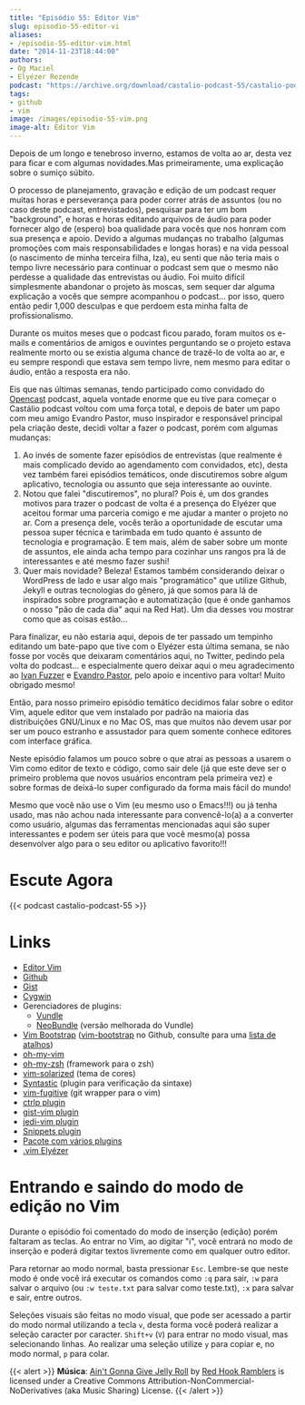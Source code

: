 ```yaml
---
title: "Episódio 55: Editor Vim"
slug: episodio-55-editor-vi
aliases:
- /episodio-55-editor-vim.html
date: "2014-11-23T18:44:00"
authors:
- Og Maciel
- Elyézer Rezende
podcast: "https://archive.org/download/castalio-podcast-55/castalio-podcast-55.mp3"
tags:
- github
- vim
image: /images/episodio-55-vim.png
image-alt: Editor Vim
---
```


Depois de um longo e tenebroso inverno, estamos de volta ao ar, desta
vez para ficar e com algumas novidades.Mas primeiramente, uma explicação
sobre o sumiço súbito.

O processo de planejamento, gravação e edição de um podcast requer
muitas horas e perseverança para poder correr atrás de assuntos (ou no
caso deste podcast, entrevistados), pesquisar para ter um bom
\"background\", e horas e horas editando arquivos de áudio para poder
fornecer algo de (espero) boa qualidade para vocês que nos honram com
sua presença e apoio. Devido a algumas mudanças no trabalho (algumas
promoções com mais responsabilidades e longas horas) e na vida pessoal
(o nascimento de minha terceira filha, Iza), eu senti que não teria mais
o tempo livre necessário para continuar o podcast sem que o mesmo não
perdesse a qualidade das entrevistas ou áudio. Foi muito difícil
simplesmente abandonar o projeto às moscas, sem sequer dar alguma
explicação a vocês que sempre acompanhou o podcast\... por isso, quero
então pedir 1,000 desculpas e que perdoem esta minha falta de
profissionalismo.

Durante os muitos meses que o podcast ficou parado, foram muitos os
e-mails e comentários de amigos e ouvintes perguntando se o projeto
estava realmente morto ou se existia alguma chance de trazê-lo de volta
ao ar, e eu sempre respondi que estava sem tempo livre, nem mesmo para
editar o áudio, então a resposta era não.

Eis que nas últimas semanas, tendo participado como convidado do
[Opencast](http://tecnologiaaberta.com.br/) podcast, aquela vontade
enorme que eu tive para começar o Castálio podcast voltou com uma força
total, e depois de bater um papo com meu amigo Evandro Pastor, muso
inspirador e responsável principal pela criação deste, decidi voltar a
fazer o podcast, porém com algumas mudanças:

1.  Ao invés de somente fazer episódios de entrevistas (que realmente é
    mais complicado devido ao agendamento com convidados, etc), desta
    vez também farei episódios temáticos, onde discutiremos sobre algum
    aplicativo, tecnologia ou assunto que seja interessante ao ouvinte.
2.  Notou que falei \"discutiremos\", no plural? Pois é, um dos grandes
    motivos para trazer o podcast de volta é a presença do Elyézer que
    aceitou formar uma parceria comigo e me ajudar a manter o projeto no
    ar. Com a presença dele, vocês terão a oportunidade de escutar uma
    pessoa super técnica e tarimbada em tudo quanto é assunto de
    tecnologia e programação. E tem mais, além de saber sobre um monte
    de assuntos, ele ainda acha tempo para cozinhar uns rangos pra lá de
    interessantes e até mesmo fazer sushi!
3.  Quer mais novidade? Beleza! Estamos também considerando deixar o
    WordPress de lado e usar algo mais \"programático\" que utilize
    Github, Jekyll e outras tecnologias do gênero, já que somos para lá
    de inspirados sobre programação e automatização (que é onde ganhamos
    o nosso \"pão de cada dia\" aqui na Red Hat). Um dia desses vou
    mostrar como que as coisas estão\...

Para finalizar, eu não estaria aqui, depois de ter passado um tempinho
editando um bate-papo que tive com o Elyézer esta última semana, se não
fosse por vocês que deixaram comentários aqui, no Twitter, pedindo pela
volta do podcast\... e especialmente quero deixar aqui o meu
agradecimento ao [Ivan
Fuzzer](http://www.castalio.info/ivan-brasil-fuzzer-ubuntero/) e
[Evandro
Pastor](http://www.castalio.info/evandro-pastor-quarto-estudio/), pelo
apoio e incentivo para voltar! Muito obrigado mesmo!

Então, para nosso primeiro episódio temático decidimos falar sobre o
editor Vim, aquele editor que vem instalado por padrão na maioria das
distribuições GNU/Linux e no Mac OS, mas que muitos não devem usar por
ser um pouco estranho e assustador para quem somente conhece editores
com interface gráfica.

Neste episódio falamos um pouco sobre o que atrai as pessoas a usarem o
Vim como editor de texto e código, como sair dele (já que este deve ser
o primeiro problema que novos usuários encontram pela primeira vez) e
sobre formas de deixá-lo super configurado da forma mais fácil do mundo!

Mesmo que você não use o Vim (eu mesmo uso o Emacs!!!) ou já tenha
usado, mas não achou nada interessante para convencê-lo(a) a a converter
como usuário, algumas das ferramentas mencionadas aqui são super
interessantes e podem ser úteis para que você mesmo(a) possa desenvolver
algo para o seu editor ou aplicativo favorito!!!

# Escute Agora

{{< podcast castalio-podcast-55 >}}

# Links

- [Editor Vim](http://www.vim.org/)
- [Github](http://github.com)
- [Gist](http://gist.github.com)
- [Cygwin](https://cygwin.com/)
- Gerenciadores de plugins:
    - [Vundle](https://github.com/gmarik/Vundle.vim)
    - [NeoBundle](https://github.com/Shougo/neobundle.vim) (versão melhorada do Vundle)
- [Vim Bootstrap](http://vim-bootstrap.com/) ([vim-bootstrap](https://github.com/avelino/vim-bootstrap) no Github, consulte para uma [lista de atalhos](https://github.com/avelino/vim-bootstrap#commands))
- [oh-my-vim](https://github.com/liangxianzhe/oh-my-vim)
- [oh-my-zsh](https://github.com/robbyrussell/oh-my-zsh) (framework para o zsh)
- [vim-solarized](https://github.com/altercation/vim-colors-solarized) (tema de cores)
- [Syntastic](https://github.com/scrooloose/syntastic) (plugin para verificação da sintaxe)
- [vim-fugitive](https://github.com/tpope/vim-fugitive) (git wrapper para o vim)
- [ctrlp plugin](https://github.com/kien/ctrlp.vim)
- [gist-vim plugin](https://github.com/mattn/gist-vim)
- [jedi-vim plugin](https://github.com/davidhalter/jedi-vim)
- [Snippets plugin](https://github.com/SirVer/ultisnips)
- [Pacote com vários plugins](https://github.com/honza/vim-snippets)
- [.vim Elyézer](https://github.com/elyezer/.vim)

# Entrando e saindo do modo de edição no Vim

Durante o episódio foi comentado do modo de inserção (edição) porém
faltaram as teclas. Ao entrar no Vim, ao digitar \"i\", você entrará no
modo de inserção e poderá digitar textos livremente como em qualquer
outro editor.

Para retornar ao modo normal, basta pressionar `Esc`. Lembre-se que
neste modo é onde você irá executar os comandos como `:q` para sair,
`:w` para salvar o arquivo (ou `:w teste.txt` para salvar como
teste.txt), `:x` para salvar e sair, entre outros.

Seleções visuais são feitas no modo visual, que pode ser acessado a partir do
modo normal utilizando a tecla `v`, desta forma você poderá realizar a seleção
caracter por caracter. `Shift+v` (`V`) para
entrar no modo visual, mas selecionando linhas. Ao realizar uma seleção
utilize `y` para copiar e, no modo normal, `p` para colar.

{{< alert >}}
**Música**: [Ain\'t Gonna Give Jelly
Roll](http://freemusicarchive.org/music/Red_Hook_Ramblers/Live__WFMU_on_Antique_Phonograph_Music_Program_with_MAC_Feb_8_2011/Red_Hook_Ramblers_-_12_-_Aint_Gonna_Give_Jelly_Roll)
by [Red Hook Ramblers](http://www.redhookramblers.com/) is licensed under a
Creative Commons Attribution-NonCommercial-NoDerivatives (aka Music Sharing)
License.
{{< /alert >}}

